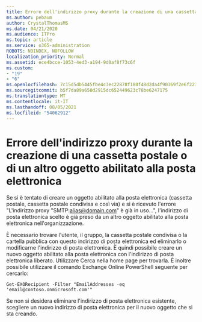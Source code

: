 ```yaml
---
title: Errore dell'indirizzo proxy durante la creazione di una cassetta postale condivisa
ms.author: pebaum
author: CrystalThomasMS
ms.date: 04/21/2020
ms.audience: ITPro
ms.topic: article
ms.service: o365-administration
ROBOTS: NOINDEX, NOFOLLOW
localization_priority: Normal
ms.assetid: ece4bcce-1053-4ed3-a194-9d0af8f73c6f
ms.custom:
- "19"
- "6"
ms.openlocfilehash: 7c15d5db5445fbe4c3ec22878f180f48d2da4f90369f2e6f223916646eb19c12
ms.sourcegitcommit: b5f7da89a650d2915dc652449623c78be6247175
ms.translationtype: MT
ms.contentlocale: it-IT
ms.lasthandoff: 08/05/2021
ms.locfileid: "54062912"
---
```

# <a name="proxy-address-error-while-creating-a-mailbox-or-other-email-enabled-object"></a>Errore dell'indirizzo proxy durante la creazione di una cassetta postale o di un altro oggetto abilitato alla posta elettronica

Se si è tentato di creare un oggetto abilitato alla posta elettronica (cassetta postale, cassetta postale condivisa e così via) e si è ricevuto l'errore "L'indirizzo proxy "SMTP:alias@domain.com" è già in uso...", l'indirizzo di posta elettronica scelto è già preso da un altro oggetto abilitato alla posta elettronica nell'organizzazione.
  
È necessario trovare l'utente, il gruppo, la cassetta postale condivisa o la cartella pubblica con questo indirizzo di posta elettronica ed eliminarlo o modificarne l'indirizzo di posta elettronica. È quindi possibile creare un nuovo oggetto abilitato alla posta elettronica con l'indirizzo di posta elettronica liberato. Utilizzare Cerca nella home page per trovarla. È inoltre possibile utilizzare il comando Exchange Online PowerShell seguente per cercarlo:

`
    Get-EXORecipient -Filter "EmailAddresses -eq 'email@contoso.onmicrosoft.com'"
`
  
Se non si desidera eliminare l'indirizzo di posta elettronica esistente, scegliere un nuovo indirizzo di posta elettronica per il nuovo oggetto che si sta creando.
  
